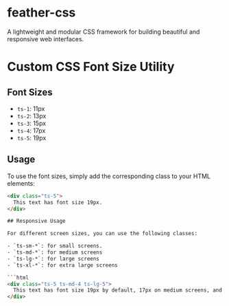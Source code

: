 # feather-css
A lightweight and modular CSS framework for building beautiful and responsive web interfaces.

# Custom CSS Font Size Utility

## Font Sizes

- `ts-1`: 11px
- `ts-2`: 13px
- `ts-3`: 15px
- `ts-4`: 17px
- `ts-5`: 19px

## Usage

To use the font sizes, simply add the corresponding class to your HTML elements:

```html
<div class="ts-5">
  This text has font size 19px.
</div>

## Responsive Usage

For different screen sizes, you can use the following classes:

- `ts-sm-*`: for small screens.
- `ts-md-*`: for medium screens
- `ts-lg-*`: for large screens
- `ts-xl-*`: for extra large screens

```html
<div class="ts-5 ts-md-4 ts-lg-5">
  This text has font size 19px by default, 17px on medium screens, and 19px on large screens.
</div>